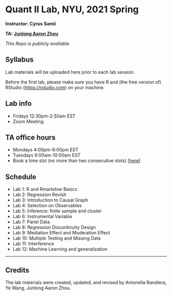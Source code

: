 # Quant II Lab, NYU, 2021 Spring

**Instructor: Cyrus Samii**

**TA: [Junlong Aaron Zhou](http://www.zhoujunlong.com)**

*This Repo is publicly available* 
 
## Syllabus

Lab materials will be uploaded here prior to each lab session.

Before the first lab, please make sure you have R and (the free version of) RStudio (https://rstudio.com) on your machine.
 
## Lab info

- Fridays 12:30pm-2:30am EST
- Zoom Meeting
 

## TA office hours

- Mondays 4:00pm-6:00pm EST
- Tuesdays 9:00am-10:00am EST
- Book a time slot (no more than two consecutive slots) [[here](https://calendly.com/jlzhou/15min)]
 
## Schedule

- Lab 1: R and Rmarkdow Basics
- Lab 2: Regression Revisit
- Lab 3: Introduction to Causal Graph
- Lab 4: Selection on Observables
- Lab 5: Inference: finite sample and cluster
- Lab 6: Instrumental Variable
- Lab 7: Panel Data 
- Lab 8: Regression Discontinuity Design 
- Lab 9: Mediation Effect and Moderation Effect 
- Lab 10: Multiple Testing and Missing Data 
- Lab 11: Interference
- Lab 12: Machine Learning and generalization

---

## Credits

The lab materials were created, updated, and revised by Antonella Bandiera, Ye Wang, Junlong Aaron Zhou.
